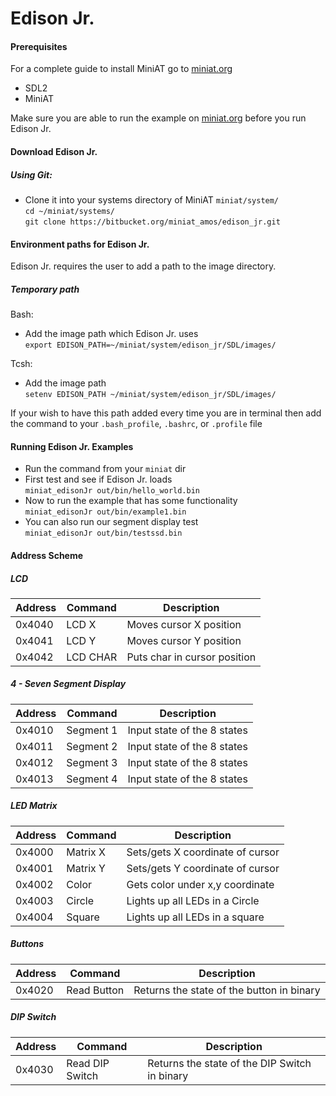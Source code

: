 Edison Jr.
==========

#### Prerequisites

For a complete guide to install MiniAT go to [miniat.org](http://www.miniat.org/getting-started/build)

- SDL2
- MiniAT

Make sure you are able to run the example on [miniat.org](http://www.miniat.org/getting-started/running-an-example) before you run Edison Jr.

#### Download Edison Jr.

##### Using Git:  
- Clone it into your systems directory of MiniAT ` miniat/system/ `  
` cd ~/miniat/systems/ `  
` git clone https://bitbucket.org/miniat_amos/edison_jr.git `  

#### Environment paths for Edison Jr.
Edison Jr. requires the user to add a path to the image directory.
##### Temporary path  
Bash:  
- Add the image path which Edison Jr. uses  
` export EDISON_PATH=~/miniat/system/edison_jr/SDL/images/ `  

Tcsh:  
- Add the image path  
` setenv EDISON_PATH ~/miniat/system/edison_jr/SDL/images/ `  

If your wish to have this path added every time you are in terminal then add the command to your ` .bash_profile `, ` .bashrc `, or ` .profile ` file



#### Running Edison Jr. Examples
- Run the command from your ` miniat ` dir  
- First test and see if Edison Jr. loads  
` miniat_edisonJr out/bin/hello_world.bin `  
- Now to run the example that has some functionality  
` miniat_edisonJr out/bin/example1.bin `  
- You can also run our segment display test  
` miniat_edisonJr out/bin/testssd.bin `  

#### Address Scheme
##### LCD  
| Address            | Command         | Description                  |
| ------------------ | --------------- | ---------------------------- |
| 0x4040             | LCD X           | Moves cursor X position      |
| 0x4041             | LCD Y           | Moves cursor Y position      |
| 0x4042             | LCD CHAR        | Puts char in cursor position |

##### 4 - Seven Segment Display  
| Address            | Command         | Description                   |
| ------------------ | --------------- | ----------------------------- |
| 0x4010             | Segment 1       | Input state of the 8 states   |
| 0x4011             | Segment 2       | Input state of the 8 states   |
| 0x4012             | Segment 3       | Input state of the 8 states   |
| 0x4013             | Segment 4       | Input state of the 8 states   |

##### LED Matrix  
| Address            | Command         | Description                      |
| ------------------ | --------------- | -------------------------------- |
| 0x4000             | Matrix X        | Sets/gets X coordinate of cursor |
| 0x4001             | Matrix Y        | Sets/gets Y coordinate of cursor |
| 0x4002             | Color           | Gets color under x,y coordinate  |
| 0x4003             | Circle          | Lights up all LEDs in a Circle   |
| 0x4004             | Square          | Lights up all LEDs in a square   |

##### Buttons
| Address            | Command             | Description                                |
| ------------------ | ------------------- | ------------------------------------------ |
| 0x4020             | Read Button         | Returns the state of the button in binary  |

##### DIP Switch
| Address            | Command         | Description                                   |
| ------------------ | --------------- | --------------------------------------------- |
| 0x4030             | Read DIP Switch | Returns the state of the DIP Switch in binary |
